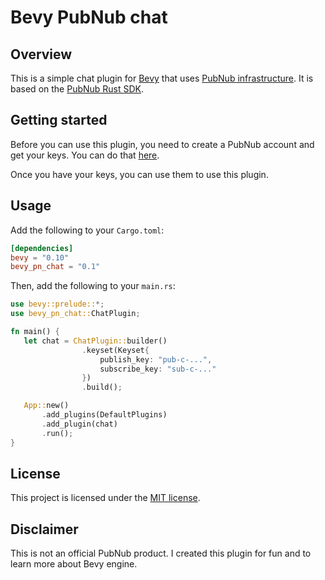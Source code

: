 # Bevy PubNub chat

## Overview

This is a simple chat plugin for [Bevy](https://bevyengine.org/) that uses [PubNub infrastructure](https://www.pubnub.com/).
It is based on the [PubNub Rust SDK](https://www.github.com/pubnub/rust).

## Getting started

Before you can use this plugin, you need to create a PubNub account and get your keys.
You can do that [here](https://dashboard.pubnub.com/signup).

Once you have your keys, you can use them to use this plugin.

## Usage

Add the following to your `Cargo.toml`:

```toml
[dependencies]
bevy = "0.10"
bevy_pn_chat = "0.1"
```

Then, add the following to your `main.rs`:

```rust no_run
use bevy::prelude::*;
use bevy_pn_chat::ChatPlugin;

fn main() {
   let chat = ChatPlugin::builder()
                .keyset(Keyset{
                    publish_key: "pub-c-...",
                    subscribe_key: "sub-c-..."
                })
                .build();

   App::new()
       .add_plugins(DefaultPlugins)
       .add_plugin(chat)
       .run();
}
```

## License

This project
 is licensed under the [MIT license](LICENSE).

## Disclaimer

This is not an official PubNub product.
I created this plugin for fun and to learn more about Bevy engine.
